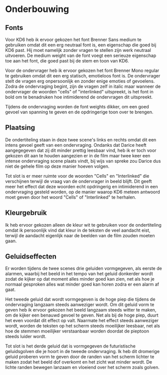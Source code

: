 # Onderbouwing

## Fonts
Voor KD6 heb ik ervoor gekozen het font Brenner Sans medium te gebruiken omdat dit een erg neutraal font is, een eigenschap die goed bij KD6 past. Hij moet namelijk zonder vragen te stellen zijn werk neutraal uitvoeren. De medium weight van de font voegt een serieuze eigenschap toe aan het font, die goed past bij de stem en toon van KD6.

Voor de ondervrager heb ik ervoor gekozen het font Brenner Mono regular te gebruiken omdat dit een erg statisch, emotieloos font is. De ondervrager stelt de vragen erg onpersoonlijk en zonder enige emoties of gevoelens. Zodra de ondervraging begint, zijn de vragen zelf in italic maar wanneer de ondervrager de woorden "cells" of "interlinked" uitspreekt, is het font in bold om te benadruken hoe intimiderend de ondervragen dit uitspreekt.

Tijdens de ondervraging worden de font weights dikker, om een goed gevoel van spanning te geven en de opdringerige toon over te brengen.


## Plaatsing
De ondertiteling staan in deze twee scene's links en rechts omdat dit een intens gevoel geeft van een ondervraging. Ondanks dat Darice heeft aangegegeven dat zij dit minder prettig leesbaar vind, heb ik er toch voor gekozen dit aan te houden aangezien er in de film maar twee keer een intense ondervraging scene plaats vindt, bij wijs van spreke zou Darice dus niet de gehele film op deze manier hoeven volgen.

Tot slot is er meer ruimte voor de woorden "Cells" en "Interlinked" die verschijnen terwijl de vraag van de ondervrager in beeld blijft. Dit geeft meer het effect dat deze woorden echt opdringerig en intimiderend in een ondervraging gesteld worden, op de manier waarop KD6 meteen antwoord moet geven door het woord "Cells" of "Interlinked" te herhalen.


## Kleurgebruik
Ik heb ervoor gekozen alleen de kleur wit te gebruiken voor de ondertiteling omdat ik persoonlijk vind dat kleur in de teksten de veel aandacht eist, terwijl de aandacht eigenlijk naar de beelden van de film zouden moeten gaan.


## Geluidseffecten
Er worden tijdens de twee scenes drie geluiden vormgegeven, als eerste de alarmen, waarbij het beeld in het tempo van het geluid donkerder wordt zodat de kijker op dat moment alles minder goed kan zien, net als hoe je normaal gesproken alles wat minder goed kan horen zodra er een alarm af gaat.

Het tweede geluid dat wordt vormgegeven is de hoge piep die tijdens de ondervraging langzaam steeds aanweziger wordt. Om dit geluid vorm te geven heb ik ervoor gekozen het beeld langzaam steeds witter te maken, om de kijker een benauwd gevoel te geven. Net als bij de hoge piep, duurt het even voordat dit effect op valt. Naarmate het effect steeds aanweziger wordt, worden de teksten op het scherm steeds moeilijker leesbaar, net als hoe de stemmen moeilijker verstaanbaar worden doordat de pieptoon steeds luider wordt.

Tot slot is het derde geluid dat is vormgegeven de futuristische geluidsgolven die je hoort in de tweede ondervraging. Ik heb dit dromerige geluid proberen vorm te geven door de randen van het scherm lichter te maken zodat het beeld dof overkomt en het zicht wat minder wordt. De lichte randen bewegen lanzaam en vloeiend over het scherm zoals golven.
